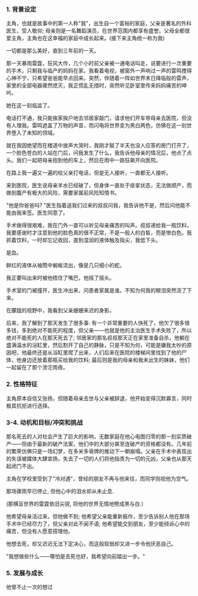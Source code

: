 ### 1. **背景设定**

主角，也就是故事中的第一人称"我"，出生自一个富裕的家庭，父亲是著名的外科医生，受人敬仰; 母亲则是一名舞蹈演员，在世界范围内都享有盛誉。父母全都很爱主角，主角也在这幸福的家庭中成长起来。(接下来主角统一称为我)

一切都是那么美好，直到三年前的一天。

那一天暴雨雷霆，狂风大作，几个小时前父亲被一通电话叫走，说要进行一次重要的手术，只剩我与临产的妈妈在家。我看着电视，被窗外一声响过一声的雷鸣搅得心神不宁，只希望爸爸能早点回来。突然，伴随着一阵如世界末日降临般的雷声，家里的全部电器骤然熄灭，我正慌乱无措时，突然听见卧室里传来妈妈痛苦的呻吟。

她在这一刻临盆了。

电话打不通，我只能挨家挨户地去邻居家敲门，请求他们开车带母亲去医院，但没有人理我。雷鸣遮盖了万物的声音，而闪电将世界变为黑白两色，仿佛在这一刻世界堕入了未知的领域。

就在我因绝望而在楼道中放声大哭时，我刚才敲了半天也没人应答的房门打开了，一个脸色苍白的人站在门后，问我发生了什么，我告诉他母亲的情况后，他点了点头。我们一起把母亲抱到他的车上，然后在雨中一路狂飙开向医院。

在路上我一遍又一遍的给父亲打电话，但是无人接听，一直都无人接听。

来到医院，医生说母亲羊水已经破了，但身体一直处于痉挛状态，无法做顺产，而做剖腹产有极大的风险，需要家属前风险知情书。

"他是你爸爸吗? "医生指着送我们过来的叔叔问我，我告诉他不是，然后问他能不能由我来签。医生同意了。

手术做得很艰难，我在门外一直可以听见母亲痛苦的叫声。叔叔递给我一瓶饮料，我要感谢时才注意到他的脸色真的很不正常，不是一般人的白皙，而是惨白色。我抓着饮料，一时却忘记收回，直到湿润的液体触及指尖，我低下头。

是血。

鲜红的液体从袖筒中蜿蜒流出，像是几只细小的蛇。

我正要叫出来时被他捂住了嘴巴，他摇了摇头。

手术室的门被撞开，医生冲出来，问患者家属是谁。不知为何我的眼泪突然流了下来。

在朦胧的视野中，我看到父亲姗姗来迟的身影。

后来，我了解到了那天发生了很多事: 有一个非常重要的人快死了，他欠了很多很多钱，多到绝对不能死的程度，但父亲——也就是他的主治医生手术失败了，所以绝对不能死的人在那天死去了; 邻居家的那名叔叔那天正在家里准备自杀，他躺在盛满温水的浴缸里，然后割开了自己的静脉，只是不知为何，可能是嫌我太吵的原因吧，他最终还是从浴缸里爬了出来，人们后来在医院的楼梯间里找到了他的尸体，他身边还放着那瓶买给我的饮料; 最后则是我的母亲和我未出生的妹妹，他们一起留在了那个滂沱雨夜。

### 2. 性格特征

主角原本自信又张扬，但随着母亲去世与父亲被辞退，他开始变得沉默寡言，同时极其抗拒进行选择。

### 3-4. **动机和目标**/冲突和挑战

那名死去的人对社会产生了巨大的影响，无数家庭在他心电图归零的那一刻实质破产——但由于最新的破产法案，他们中的大部分甚至连破产的资格都没有。几年前的繁荣仿佛只是一场幻梦，在多米多骨牌的推动下一朝崩塌。父亲在手术中表现出的失误被媒体大肆宣扬，失去了一切的人们将他指责为一切的元凶，父亲也从那天起闭门不出。

主角在学校里受到了"冷对遇"，曾经的朋友不再与他来往，而同学则视他为空气。

那场骤雨早已停止, 但他心中的泪水却从未止息.

(那横亘世界的雷霆依旧尖锐, 将他的世界无情地劈成黑与白.)

他希望母亲活过来，但他做不到; 他希望父亲能重新振作，至少告诉别人他在那场手术中已经尽力了，但父亲对此不闻不语; 他希望能交到朋友，至少能倾诉心中的痛苦，但没有人愿意搭理他。

他想去死，却又迟迟无法下定决心，而这般软弱却又进一步令他厌恶自己。

"我想做些什么——哪怕是去死也好，我希望向前踏出一步。"

### 5. **发展与成长**

他曾不止一次的想过
